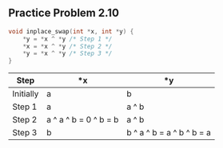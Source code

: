## Practice Problem 2.10

```c
void inplace_swap(int *x, int *y) {
    *y = *x ^ *y /* Step 1 */
    *x = *x ^ *y /* Step 2 */
    *y = *x ^ *y /* Step 3 */    
}
```

| Step      | *x | *y |
| --------- | -- | -- |
| Initially | a  | b  |
| Step 1    | a  | a ^ b |
| Step 2    | a ^ a ^ b = 0 ^ b = b | a ^ b |
| Step 3    | b  | b ^ a ^ b = a ^ b ^ b = a |
